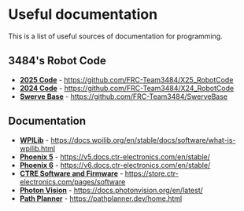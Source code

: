 # Useful documentation
This is a list of useful sources of documentation for programming.

## 3484's Robot Code
- **[2025 Code](https://github.com/FRC-Team3484/X25_RobotCode)** - https://github.com/FRC-Team3484/X25_RobotCode
- **[2024 Code](https://github.com/FRC-Team3484/X24_RobotCode)** - https://github.com/FRC-Team3484/X24_RobotCode
- **[Swerve Base](https://github.com/FRC-Team3484/SwerveBase)** - https://github.com/FRC-Team3484/SwerveBase

## Documentation
- **[WPILib](https://docs.wpilib.org/en/stable/docs/software/what-is-wpilib.html)** - https://docs.wpilib.org/en/stable/docs/software/what-is-wpilib.html
- **[Phoenix 5](https://v5.docs.ctr-electronics.com/en/stable/)** - https://v5.docs.ctr-electronics.com/en/stable/
- **[Phoenix 6](https://v6.docs.ctr-electronics.com/en/stable/)** - https://v6.docs.ctr-electronics.com/en/stable/
- **[CTRE Software and Firmware](https://store.ctr-electronics.com/pages/software)** - https://store.ctr-electronics.com/pages/software
- **[Photon Vision](https://docs.photonvision.org/en/latest/)** - https://docs.photonvision.org/en/latest/
- **[Path Planner](https://pathplanner.dev/home.html)** - https://pathplanner.dev/home.html